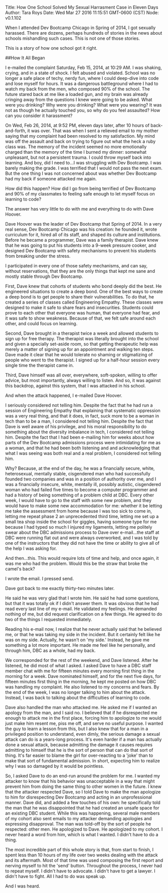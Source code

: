 Title: How One School Solved My Sexual Harrasment Case in Eleven Days
Author: Tara Roys
Date: Wed Mar 27 2016 11:15:51 GMT-0600 (CST)
Node: v0.1.102

When I attended Dev Bootcamp Chicago in Spring of 2014, I got sexually harassed.  There are dozens, perhaps hundreds of stories in the news about schools mishandling such cases.  This is not one of those stories.  

This is a story of how one school got it right.  

##How It All Began

I e-mailed the complaint Saturday, Feb 15, 2014, at 10:29 AM.  I was shaking, crying, and in a state of shock.  I felt abused and violated.  School was no longer a safe place of techy, nerdy fun, where I could deep-dive into code and lose myself for hours.  It was a dangerous battleground where I had to watch my back from the men, who composed 90% of the school.  The future stared back at me like a loaded gun, and my brain was already cringing away from the questions I knew were going to be asked.  What were you drinking?  Why were you drinking?  What were you wearing?  It was not as though he actually touched you, so why do you feel assaulted?  How can you consider it harassment? 

On Wed, Feb 26, 2014, at 9:52 PM, eleven days later, after 10 hours of back-and-forth, it was over.  That was when I sent a relieved email to my mother saying that my complaint had been resolved to my satisfaction.  My mind was off the assault and back on trying to figure out what the heck a ruby class was.  The memory of the incident seemed no more emotionally charged than the memory of the time I burned my dinner: somewhat unpleasant, but not a persistent trauma.  I could throw myself back into learning.  And boy, did I need to...I was struggling with Dev Bootcamp. I was barely making the grade.  I was terrified that I would not pass the next exam.  But the one thing I was not concerned about was whether Dev Bootcamp had my back if someone attacked me again.  

How did this happen?  How did I go from being terrified of Dev Bootcamp and 90% of my classmates to feeling safe enough to let myself focus on learning to code?

The answer has very little to do with me and everything to do with Dave Hoover.  

Dave Hoover was the leader of Dev Bootcamp that Spring of 2014.  In a very real sense, Dev Bootcamp Chicago was his creation: he founded it, wrote curriculum for it, hired all of its staff, and shaped its culture and institutions.  Before he became a programmer, Dave was a family therapist.  Dave knew that he was going to put his students into a 9-week pressure cooker, and designed Dev Bootcamp with safety mechanisms to prevent his students from breaking under the stress.  

I participated in every one of those safety mechanisms, and can say, without reservations, that they are the only things that kept me sane and mostly stable through Dev Bootcamp. 
 
First, Dave knew that cohorts of students who bond deeply did the best. He engineered situations to create a deep bond.  One of the best ways to create a deep bond is to get people to share their vulnerabilities.  To do that, he created a series of classes called Engineering Empathy.  These classes were designed to make it safe to share fears and insecurities. Students could prove to each other that everyone was human, that everyone had fear, and it was safe to show weakness. Because of that, we felt safe around each other, and could focus on learning.   

Second, Dave brought in a therapist twice a week and allowed students to sign up for free therapy. The therapist was literally brought into the school and given  a specially set-aside room, so that getting therapeutic help was merely a matter of signing up for an appointment and walking ten steps. Dave made it clear that he would tolerate no shaming or stigmatizing of people who went to the therapist. I signed up for a half-hour session every single time the therapist came in. 

Third, Dave himself was all over, everywhere, soft-spoken, willing to offer advice, but most importantly, always willing to listen.  And so, it was against this backdrop, against this system, that I was attacked in his school. 

And when the attack happened, I e-mailed Dave Hoover.  

I seriously considered not telling him.  Despite the fact that he had run a session of Engineering Empathy that explaining that systematic oppression was a very real thing, and that it does, in fact, suck more to be a woman in tech than to be a man, I considered not telling him.  Despite the fact that Dave is well aware of his privilege, and his moral responsibility to do something about the diversity imbalance in tech, I considered not telling him.  Despite the fact that I had been e-mailing him for weeks about how parts of the Dev Bootcamp admissions process were intimidating for me as a woman, and that he had been both listening and and acknowledging that what I was seeing was both real and a real problem, I considered not telling him. 

Why? Because, at the end of the day, he was a financially secure, white, heterosexual, mentally stable, cisgendered man who had successfully founded two companies and was in a position of authority over me, and I was a financially insecure, white, mentally ill, possibly autistic, cisgendered woman who had failed five times to become a computer programmer and had a history of being something of a problem child at DBC.  Every other week, I would have to go to the staff with some new problem, and they would have to make some new accommodation for me: whether it be letting me take the assessment from home because I was too sick to come in, letting me repeat phase 2 an unprecedented third time, letting me set up a small tea shop inside the school for giggles, having someone type for me because I had typed so much I injured my ligaments, letting me politely swear about the DBC admissions process to Dave over e-mail...the staff at DBC were running flat out and were always overworked, and I was told by one of the instructors that they did not have the time or ability to give all of the help I was asking for.  

And then...this.  This would require lots of time and help, and once again, it was me who had the problem.  Would this be the straw that broke the camel's back? 

I wrote the email.  I pressed send.  

Dave got back to me exactly thirty-two minutes later.  

He said he was very glad that I wrote him.  He said he had some questions, but that it was totally ok if I didn't answer them.  It was obvious that he had read every last line of my e-mail. He validated my feelings.  He demanded nothing of me, but did request clarification on a few things.  He agreed to do two of the things I requested immediately. 

Reading his e-mail now, I realize that he never actually said that he believed me, or that he was taking my side in the incident.  But it certainly felt like he was on my side.  Actually, he wasn't on 'my side.'  Instead, he gave me something a lot more important.  He made me feel like he personally, and through him, DBC as a whole, had my back.  

We corresponded for the rest of the weekend, and Dave listened.  After he listened, he did most of what I asked. I asked Dave to have a DBC staff member chat with me for fifteen minutes every morning first thing in the morning for a week.  Dave nominated himself, and for the next five days, for fifteen minutes first thing in the morning, he kept me posted on how DBC was handling my complaint.  He also listened to my concerns and fears.  By the end of the week, I was no longer talking to him about the attack. Instead, I was back to talking about the difficulties of learning to code.  

Dave also handled the man who attacked me. He asked me if I wanted an apology from the man, and I said no.  I believed that if he disrespected me enough to attack me in the first place, forcing him to apologize to me would just make him resent me, piss me off, and serve no useful purpose.  I wanted the guy to learn a lesson from this, but I also knew that for a man in a privileged position to understand, even dimly, the serious damage a sexual attack can do is a years-long process.  It's even harder if a man has actually done a sexual attack, because admitting the damage it causes requires admitting to himself that he is the sort of person that can do that sort of thing.  It's far easier to blame the girl for over-reacting to a 'joke' than to make that sort of fundamental admission.  In short, expecting him to realize why I was so damaged by it would be pointless. 


So, I asked Dave to do an end-run around the problem for me.  I wanted my attacker to know that his behavior was unacceptable in a way that might prevent him from doing the same thing to other women in the future.  I knew that the attacker respected Dave, so I told Dave to make the man apologize to him for disrespecting Dev Bootcamp and acting in an unprofessional manner.  Dave did, and added a few touches of his own: he specifically told the man that he was disappointed that he had created an unsafe space for an existing DBC student.  While this was happening, several male members of my cohort also sent emails to my attacker demanding apologies and expressing disapproval.  The man was told-off by the sort of people he respected: other men.  He apologized to Dave.  He apologized to my cohort.  I never heard a word from him, which is what I wanted.  I didn't have to do a thing.

The most incredible part of this whole story is that, from start to finish, I spent less than 10 hours of my life over two weeks dealing with the attack and its aftermath.  Most of that time was used composing the first report and nerving myself to hit the 'send' button.  Throughout the process, I never had to repeat myself.  I didn't have to advocate.  I didn't have to get a lawyer.  I didn't have to fight. All I had to do was speak up. 

And I was heard. 

